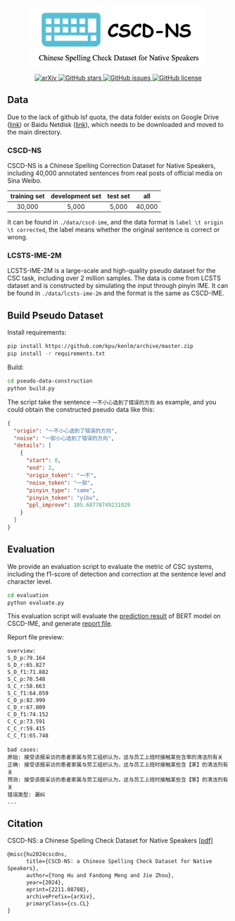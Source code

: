 <p align="center">
    <br>
    <img src=".github/cscd-ns.png" width="400"/>
    <br>
<p>
<p align="center">
<a href="https://arxiv.org/abs/2211.08788">
    <img src="https://img.shields.io/badge/arXiv-2211.08788-b31b1b.svg?style=flat"
         alt="arXiv">
  </a>
  <a href="https://github.com/nghuyong/cscd-ime/stargazers">
    <img src="https://img.shields.io/github/stars/nghuyong/cscd-ime.svg?colorA=orange&colorB=orange&logo=github"
         alt="GitHub stars">
  </a>
  <a href="https://github.com/nghuyong/cscd-ime/issues">
        <img src="https://img.shields.io/github/issues/nghuyong/cscd-ime.svg"
             alt="GitHub issues">
  </a>
  <a href="https://github.com/nghuyong/cscd-ime/blob/master/LICENSE">
        <img src="https://img.shields.io/github/license/nghuyong/cscd-ime.svg"
             alt="GitHub license">
  </a>
</p>

## Data
Due to the lack of github lsf quota, the data folder exists on Google Drive ([link](https://drive.google.com/drive/folders/1boXhoSpWyvq2kUX6FERYrOwnurGczAAR?usp=share_link)) or Baidu Netdisk ([link](https://pan.baidu.com/s/1231wwhzcipkTosPdC-46xQ?pwd=7ivq)), 
which needs to be downloaded and moved to the main directory.
 
### CSCD-NS

CSCD-NS is a Chinese Spelling Correction Dataset for Native Speakers, 
including 40,000 annotated sentences from real posts of official media on Sina Weibo.

| training set | development set | test set |  all   |
|:------------:|:---------------:|:--------:|:------:|
|    30,000    |      5,000      |  5,000   | 40,000 |

It can be found in `./data/cscd-ime`, and the data format is `label \t origin \t corrected`,
the label means whether the original sentence is correct or wrong.

### LCSTS-IME-2M

LCSTS-IME-2M is a large-scale and high-quality pseudo dataset for the CSC task, including over 2 million samples.
The data is come from LCSTS dataset and is constructed by simulating the input through pinyin IME.
It can be found in `./data/lcsts-ime-2m` and the format is the same as CSCD-IME.

## Build Pseudo Dataset

Install requirements:
```bash
pip install https://github.com/kpu/kenlm/archive/master.zip
pip install -r requirements.txt
```

Build:
```bash
cd pseudo-data-construction
python build.py
```

The script take the sentence `一不小心选到了错误的方向` as example, and you could obtain the constructed pseudo data like this:

```json
{
  "origin": "一不小心选到了错误的方向",
  "noise": "一部小心选到了错误的方向",
  "details": [
    {
      "start": 0,
      "end": 2,
      "origin_token": "一不",
      "noise_token": "一部",
      "pinyin_type": "same",
      "pinyin_token": "yibu",
      "ppl_improve": 105.68778749231029
    }
  ]
}
```

## Evaluation

We provide an evaluation script to evaluate the metric of CSC systems,
including the f1-score of detection and correction at the sentence level and character level.

```bash
cd evaluation
python evaluate.py
```

This evaluation script will evaluate the [prediction result](https://drive.google.com/file/d/1iVo1Upuf7gARuGuGrFAkZcQRhB8vYl6y/view?usp=share_link) of BERT model on CSCD-IME, and
generate [report file](https://drive.google.com/file/d/1q02kh93CCfbn8yy3MEmI3YDozjwxkVkE/view?usp=share_link).

Report file preview:

```
overview:
S_D_p:79.164
S_D_r:65.827
S_D_f1:71.882
S_C_p:70.548
S_C_r:58.663
S_C_f1:64.059
C_D_p:82.999
C_D_r:67.009
C_D_f1:74.152
C_C_p:73.591
C_C_r:59.415
C_C_f1:65.748

bad cases:
原始: 接受该报采访的患者家属与劳工组织认为，这与员工上班时接触某些含笨的清洁剂有关
正确: 接受该报采访的患者家属与劳工组织认为，这与员工上班时接触某些含【苯】的清洁剂有关
预测: 接受该报采访的患者家属与劳工组织认为，这与员工上班时接触某些含【笨】的清洁剂有关
错误类型: 漏纠
...
```

## Citation
CSCD-NS: a Chinese Spelling Check Dataset for Native Speakers [[pdf]](https://arxiv.org/abs/2211.08788)
```
@misc{hu2024cscdns,
      title={CSCD-NS: a Chinese Spelling Check Dataset for Native Speakers}, 
      author={Yong Hu and Fandong Meng and Jie Zhou},
      year={2024},
      eprint={2211.08788},
      archivePrefix={arXiv},
      primaryClass={cs.CL}
}
```
